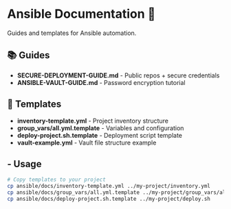 # Ansible Documentation 📖

Guides and templates for Ansible automation.

## 📚 Guides

- **SECURE-DEPLOYMENT-GUIDE.md** - Public repos + secure credentials
- **ANSIBLE-VAULT-GUIDE.md** - Password encryption tutorial

## 📄 Templates

- **inventory-template.yml** - Project inventory structure
- **group_vars/all.yml.template** - Variables and configuration
- **deploy-project.sh.template** - Deployment script template
- **vault-example.yml** - Vault file structure example

## - Usage

```bash
# Copy templates to your project
cp ansible/docs/inventory-template.yml ../my-project/inventory.yml
cp ansible/docs/group_vars/all.yml.template ../my-project/group_vars/all.yml
cp ansible/docs/deploy-project.sh.template ../my-project/deploy.sh
```
